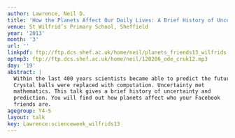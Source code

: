 ```yaml
---
author: Lawrence, Neil D.
title: 'How the Planets Affect Our Daily Lives: A Brief History of Uncertainty'
venue: St Wilfrid’s Primary School, Sheffield
year: '2013'
month: '3'
url: ''
linkpdf: ftp://ftp.dcs.shef.ac.uk/home/neil/planets_friends13_wilfrids.pdf
optmp3: ftp://ftp.dcs.shef.ac.uk/home/neil/120206_ode_cruk12.mp3
day: '19'
abstract: |
  Within the last 400 years scientists became able to predict the future.
  Crystal balls were replaced with computation. Uncertainty met
  mathematics. This talk gives a brief history of uncertainty and
  prediction. You will find out how planets affect who your Facebook
  friends are.
agegroup: Y4-5
layout: talk
key: Lawrence:scienceweek_wilfrids13
---
```

